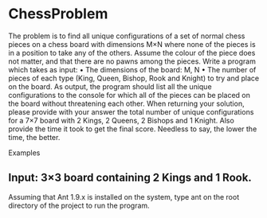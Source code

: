 # ChessProblem
The problem is to find all unique configurations of a set of normal chess pieces on a chess board with dimensions M×N where none of the pieces is in a position to take any of the others. Assume the colour of the piece does not matter, and that there are no pawns among the pieces.
Write a program which takes as input:
•	The dimensions of the board: M, N
•	The number of pieces of each type (King, Queen, Bishop, Rook and Knight) to try and place on the board.
As output, the program should list all the unique configurations to the console for which all of the pieces can be placed on the board without threatening each other.
When returning your solution, please provide with your answer the total number of unique configurations for a 7×7 board with 2 Kings, 2 Queens, 2 Bishops and 1 Knight. Also provide the time it took to get the final score. Needless to say, the lower the time, the better.



Examples

Input: 3×3 board containing 2 Kings and 1 Rook.
-------------------------------------------------------------------
Assuming that Ant 1.9.x is installed on the system, 
type ant on the root directory of the project to run the program.


